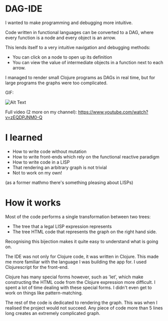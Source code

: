 # DAG-IDE
I wanted to make programming and debugging more intuitive. 

Code written in functional languages can be converted to a DAG, where every function is a node and every object is an arrow.

This lends itself to a very intuitive navigation and debugging methods: 
* You can click on a node to open up its definition
* You can view the value of intermediate objects in a function next to each arrow.

I managed to render small Clojure programs as DAGs in real time, but for large programs the graphs were too complicated.

GIF:

![Alt Text](https://media.giphy.com/media/l3diTjMJ5J9s9wb04/giphy.gif)

Full video (2 more on my channel): https://www.youtube.com/watch?v=zEQDPJNM0-Q

# I learned

* How to write code without mutation
* How to write front-ends which rely on the functional reactive paradigm
* How to write code in a LISP
* That rendering an arbitrary graph is not trivial
* Not to work on my own!

(as a former mathmo there's something pleasing about LISPs)

# How it works

Most of the code performs a single transformation between two trees:
* The tree that a legal LISP expression represents 
* The tree HTML code that represents the graph on the right hand side.

Recognising this bijection makes it quite easy to understand what is going on.

The IDE was not only for Clojure code, it was written in Clojure. This made me more familiar with the language I was building the app for. I used Clojurescript for the front-end.

Clojure has many special forms however, such as 'let', which make constructing the HTML code from the Clojure expression more difficult. I spent a lot of time dealing with these special forms. I didn't even get to work on things like pattern-matching.

The rest of the code is dedicated to rendering the graph. This was when I realised the project would not succeed. Any piece of code more than 5 lines long creates an extremely complicated graph.


